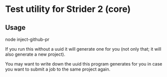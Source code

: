 # Test utility for Strider 2 (core)

## Usage
node inject-github-pr <project uuid>

If you run this without a uuid it will generate one for you (not
only that; it will also generate a new project).

You may want to write down the uuid this program generates
for you in case you want to submit a job to the same project 
again.

